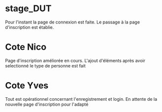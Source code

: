 
# stage_DUT
Pour l'instant la page de connexion est faite.
Le passage à la page d'inscription est établie.

# Cote Nico
Page d'inscription améliorée en cours.
L'ajout d'éléments après avoir selectionné le type de personne est fait

# Cote Yves
Tout est opérationnel concernant l'enregistrement et login. En attente de la nouvelle page d'inscription pour l'adapté
